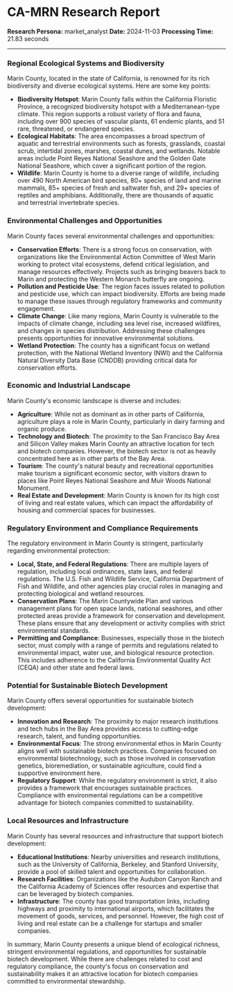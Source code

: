 # CA-MRN Research Report

**Research Persona:** market_analyst
**Date:** 2024-11-03
**Processing Time:** 21.83 seconds

---

### Regional Ecological Systems and Biodiversity

Marin County, located in the state of California, is renowned for its rich biodiversity and diverse ecological systems. Here are some key points:

- **Biodiversity Hotspot**: Marin County falls within the California Floristic Province, a recognized biodiversity hotspot with a Mediterranean-type climate. This region supports a robust variety of flora and fauna, including over 900 species of vascular plants, 61 endemic plants, and 51 rare, threatened, or endangered species.
- **Ecological Habitats**: The area encompasses a broad spectrum of aquatic and terrestrial environments such as forests, grasslands, coastal scrub, intertidal zones, marshes, coastal dunes, and wetlands. Notable areas include Point Reyes National Seashore and the Golden Gate National Seashore, which cover a significant portion of the region.
- **Wildlife**: Marin County is home to a diverse range of wildlife, including over 490 North American bird species, 80+ species of land and marine mammals, 85+ species of fresh and saltwater fish, and 29+ species of reptiles and amphibians. Additionally, there are thousands of aquatic and terrestrial invertebrate species.

### Environmental Challenges and Opportunities

Marin County faces several environmental challenges and opportunities:

- **Conservation Efforts**: There is a strong focus on conservation, with organizations like the Environmental Action Committee of West Marin working to protect vital ecosystems, defend critical legislation, and manage resources effectively. Projects such as bringing beavers back to Marin and protecting the Western Monarch butterfly are ongoing.
- **Pollution and Pesticide Use**: The region faces issues related to pollution and pesticide use, which can impact biodiversity. Efforts are being made to manage these issues through regulatory frameworks and community engagement.
- **Climate Change**: Like many regions, Marin County is vulnerable to the impacts of climate change, including sea level rise, increased wildfires, and changes in species distribution. Addressing these challenges presents opportunities for innovative environmental solutions.
- **Wetland Protection**: The county has a significant focus on wetland protection, with the National Wetland Inventory (NWI) and the California Natural Diversity Data Base (CNDDB) providing critical data for conservation efforts.

### Economic and Industrial Landscape

Marin County's economic landscape is diverse and includes:

- **Agriculture**: While not as dominant as in other parts of California, agriculture plays a role in Marin County, particularly in dairy farming and organic produce.
- **Technology and Biotech**: The proximity to the San Francisco Bay Area and Silicon Valley makes Marin County an attractive location for tech and biotech companies. However, the biotech sector is not as heavily concentrated here as in other parts of the Bay Area.
- **Tourism**: The county's natural beauty and recreational opportunities make tourism a significant economic sector, with visitors drawn to places like Point Reyes National Seashore and Muir Woods National Monument.
- **Real Estate and Development**: Marin County is known for its high cost of living and real estate values, which can impact the affordability of housing and commercial spaces for businesses.

### Regulatory Environment and Compliance Requirements

The regulatory environment in Marin County is stringent, particularly regarding environmental protection:

- **Local, State, and Federal Regulations**: There are multiple layers of regulation, including local ordinances, state laws, and federal regulations. The U.S. Fish and Wildlife Service, California Department of Fish and Wildlife, and other agencies play crucial roles in managing and protecting biological and wetland resources.
- **Conservation Plans**: The Marin Countywide Plan and various management plans for open space lands, national seashores, and other protected areas provide a framework for conservation and development. These plans ensure that any development or activity complies with strict environmental standards.
- **Permitting and Compliance**: Businesses, especially those in the biotech sector, must comply with a range of permits and regulations related to environmental impact, water use, and biological resource protection. This includes adherence to the California Environmental Quality Act (CEQA) and other state and federal laws.

### Potential for Sustainable Biotech Development

Marin County offers several opportunities for sustainable biotech development:

- **Innovation and Research**: The proximity to major research institutions and tech hubs in the Bay Area provides access to cutting-edge research, talent, and funding opportunities.
- **Environmental Focus**: The strong environmental ethos in Marin County aligns well with sustainable biotech practices. Companies focused on environmental biotechnology, such as those involved in conservation genetics, bioremediation, or sustainable agriculture, could find a supportive environment here.
- **Regulatory Support**: While the regulatory environment is strict, it also provides a framework that encourages sustainable practices. Compliance with environmental regulations can be a competitive advantage for biotech companies committed to sustainability.

### Local Resources and Infrastructure

Marin County has several resources and infrastructure that support biotech development:

- **Educational Institutions**: Nearby universities and research institutions, such as the University of California, Berkeley, and Stanford University, provide a pool of skilled talent and opportunities for collaboration.
- **Research Facilities**: Organizations like the Audubon Canyon Ranch and the California Academy of Sciences offer resources and expertise that can be leveraged by biotech companies.
- **Infrastructure**: The county has good transportation links, including highways and proximity to international airports, which facilitates the movement of goods, services, and personnel. However, the high cost of living and real estate can be a challenge for startups and smaller companies.

In summary, Marin County presents a unique blend of ecological richness, stringent environmental regulations, and opportunities for sustainable biotech development. While there are challenges related to cost and regulatory compliance, the county's focus on conservation and sustainability makes it an attractive location for biotech companies committed to environmental stewardship.